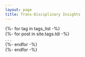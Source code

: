 ```yaml
---
layout: page
title: Trans-Disciplinary Insights
---
```


<div id="full-tags-list">
    {%- for tag in tags_list -%}
    <div class="post-list">
        {%- for post in site.tags.tdi -%}
        <article class="post-preview">
                   .
                   .
                   .
        </article>
        {%- endfor -%}
    </div>
    {%- endfor -%}
</div>